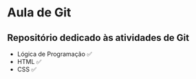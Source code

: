 # Aula de Git

## Repositório dedicado às atividades de Git

- Lógica de Programação ✅
- HTML ✅
- CSS ✅
